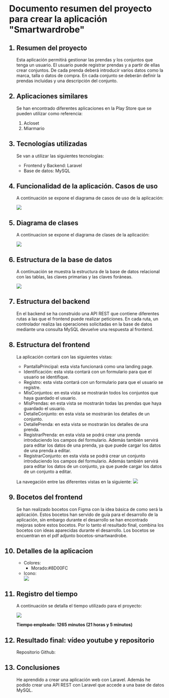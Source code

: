 <h1>Documento resumen del proyecto para crear la aplicación "Smartwardrobe"</h1>

<ol>
<h2><li>Resumen del proyecto</li></h2>
<p>Esta aplicación permitirá gestionar las prendas y los conjuntos que tenga un usuario. El usuario puede registrar prendas y a partir de ellas crear conjuntos. De cada prenda deberá introducir varios datos como la marca, talla o datos de compra. En cada conjunto se deberán definir la prendas incluidas y una descripción del conjunto.</p>




<h2><li>Aplicaciones similares</li></h2>
<p>Se han encontrado diferentes aplicaciones en la Play Store que se pueden utilizar como referencia:</p>
<ol>
  <li>Acloset</li>
  <li>Miarmario</li>

</ol>




<h2><li>Tecnologías utilizadas</li></h2>
<p>Se van a utilizar las siguientes tecnologías:</p>
<ul>

<li>Frontend y Backend: Laravel</li>
<li>Base de datos: MySQL</li>
</ul>



<h2><li>Funcionalidad de la aplicación. Casos de uso</li></h2>
<p>A continuación se expone el diagrama de casos de uso de la aplicación:</p>

<img src="./diagramas/casosuso.svg">



<h2><li>Diagrama de clases</li></h2>
<p>A continuacion se expone el diagrama de clases de la aplicación:</p>

<img src="./diagramas/clases.svg">


<h2><li>Estructura de la base de datos</li></h2>
<p>A continuación se muestra la estructura de la base de datos relacional con las tablas, las claves primarias y las claves foráneas.</p>

<img src="./diagramas/basedatos.svg">




<h2><li>Estructura del backend</li></h2>

<p>En el backend se ha construido una API REST que contiene diferentes rutas a las que el frontend puede realizar peticiones. En cada ruta, un controlador realiza las operaciones solicitadas en la base de datos mediante una consulta MySQL devuelve una respuesta al frontend.</p>






<h2><li>Estructura del frontend</li></h2>
La aplicación contará con las siguientes vistas:
<ul>
<li>PantallaPrincipal: esta vista funcionará como una landing page.</li>
<li>Identificación: esta vista contará con un formulario para que el usuario se identifique.</li>
<li>Registro: esta vista contará con un formulario para que el usuario se registre. </li>
<li>MisConjuntos: en esta vista se mostrarán todos los conjuntos que haya guardado el usuario.</li>
<li>MisPrendas: en esta vista se mostrarán todas las prendas que haya guardado el usuario.</li>
<li>DetalleConjunto: en esta vista se mostrarán los detalles de un conjunto.</li>
<li>DetallePrenda: en esta vista se mostrarán los detalles de una prenda.</li>
<li>RegistrarPrenda: en esta vista se podrá crear una prenda introduciendo los campos del formulario. Además también servirá para editar los datos de una prenda, ya que puede cargar los datos de una prenda a editar.</li>
<li>RegistrarConjunto: en esta vista se podrá crear un conjunto introduciendo los campos del formulario. Además también servirá para editar los datos de un conjunto, ya que puede cargar los datos de un conjunto a editar.</li>









</ul>


La navegación entre las diferentes vistas en la siguiente:
<img src="./diagramas//navegacion.svg">



<h2><li>Bocetos del frontend</li></h2>
Se han realizado bocetos con Figma con la idea básica de como será la aplicación. Estos bocetos han servido de guía para el desarrollo de la aplicación, sin embargo durante el desarrollo se han encontrado mejoras sobre estos bocetos. Por lo tanto el resultado final, combina los bocetos con ideas aparecidas durante el desarrollo. Los bocetos se encuentran en el pdf adjunto bocetos-smartwardrobe.



<h2><li>Detalles de la aplicacion</li></h2>
<ul>

<li>Colores:
<ul>
<li>Morado:#8D00FC</li>
</ul>
</li>
<li>Icono:</li>
<img src="./fotos/icono.png">
</ul>
<h2><li>Registro del tiempo</li></h2>
<p>A continuación se detalla el tiempo utilizado para el proyecto: </p>
<img src="./diagramas/tiempo.png">

<p><strong>Tiempo empleado: 1265 minutos (21 horas y 5 minutos)</strong></p>



<h2><li>Resultado final: vídeo youtube y repositorio</li></h2>
Repositorio Github:


<h2><li>Conclusiones</li></h2>
He aprendido a crear una aplicación web con Laravel. Además he podido crear una API REST con Laravel que accede a una base de datos MySQL.


</ol>